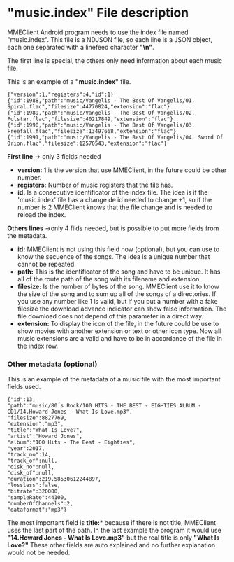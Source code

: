 # "music.index" File description #

MMEClient Android program needs to use the index file named "music.index". This file is a NDJSON file, so each line is a JSON object, each one separated with a linefeed character **"\n"**.

The first line is special, the others only need information about each music file.

This is an example of a **"music.index"** file.

    {"version":1,"registers":4,"id":1}
    {"id":1988,"path":"music/Vangelis - The Best Of Vangelis/01. Spiral.flac","filesize":44770824,"extension":"flac"}
    {"id":1989,"path":"music/Vangelis - The Best Of Vangelis/02. Pulstar.flac","filesize":40217849,"extension":"flac"}
    {"id":1990,"path":"music/Vangelis - The Best Of Vangelis/03. Freefall.flac","filesize":13497668,"extension":"flac"}
    {"id":1991,"path":"music/Vangelis - The Best Of Vangelis/04. Sword Of Orion.flac","filesize":12570543,"extension":"flac"}

**First line** -> only 3 fields needed
- **version:** 1 is the version that use MMEClient, in the future could be other number.
- **registers:** Number of music registers that the file has.
- **id:** Is a consecutive identificator of the index file. The idea is if the 'music.index' file has a change de id needed to change +1, so if the number is 2 MMEClient knows that the file change and is needed to reload the index.

**Others lines** ->only 4 filds needed, but is possible to put more fields from the metadata.
- **id:** MMEClient is not using this field now (optional), but you can use to know the secuence of the songs. The idea is a unique number that cannot be repeated.
- **path:** This is the identificator of the song and have to be unique. It has all of the route path of the song with its filename and extension.
- **filesize:** Is the number of bytes of the song. MMEClient use it to know the size of the song and to sum up all of the songs of a directories. If you use any number like 1 is valid, but if you put a number with a fake filesize the download advance indicator can show false information. The file download does not depend of this parameter in a direct way.
- **extension:** To display the icon of the file, in the future could be use to show movies with another extension or text or other icon type. Now all music extensions are a valid and have to be in accordance of the file in the index row.


### Other metadata (optional) ###

This is an example of the metadata of a music file with the most important fields used.

    {"id":13,
    "path":"music/80´s Rock/100 HITS - THE BEST - EIGHTIES ALBUM - CD1/14.Howard Jones - What Is Love.mp3",
    "filesize":8827769,
    "extension":"mp3",
    "title":"What Is Love?",
    "artist":"Howard Jones",
    "album":"100 Hits - The Best - Eighties",
    "year":2017,
    "track_no":14,
    "track_of":null,
    "disk_no":null,
    "disk_of":null,
    "duration":219.58530612244897,
    "lossless":false,
    "bitrate":320000,
    "sampleRate":44100,
    "numberOfChannels":2,
    "dataformat":"mp3"}

The most important field is **title:*** because if there is not title, MMEClient uses the last part of the path. In the last example the program it would use **"14.Howard Jones - What Is Love.mp3"** but the real title is only **"What Is Love?"**
These other fields are auto explained and no further explanation would not be needed.

